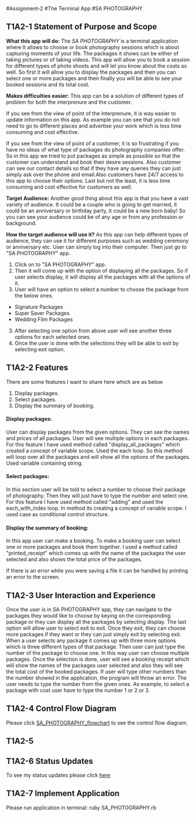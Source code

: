 #Assignment-2
#The Terminal App
#SA PHOTOGRAPHY
## T1A2-1 Statement of Purpose and Scope
**What this app will do:**
The *SA PHOTOGRAPHY* is a terminal application where It allows  to choose or book photography sessions which is about capturing moments of your life. The packages it shows can be either of taking pictures or of taking videos. This app will allow you to book a session for different types of photo shoots and will let you know about the costs as well. So first it will allow you to display the packages and then you can select one or more packages and then finally you will be able to see your booked sessions and its total cost.

**Makes difficulties easier:**
This app can be a solution of different types of problem for both the interprenure and the customer. 

If you see from the view of point of the interprenure, it is way easier to update information on this app. As example you can see that you do not need to go to different places and advertise your work which is less time consuming and cost effective.

If you see from the view of point of a customer, it is so frustrating if you have no ideas of what type of packages do photography companies offer. So in this app we tried to put packages as simple as possible so that the customer can understand and book their desire sessions. Also customer can see our contact details so that if they have any queries they can just simply ask over the phone and email.Also customers have 24/7 access to this app to choose their options. Last but not the least, it is less time consuming and cost effective for customers as well.

**Target Audience:**
Another good thing about this app is that you have a vast variety of audience. It could be a couple who is going to get married, it could be an anniversary or birthday party, it could be a new born baby! So you can see your audience could be of any age or from any profession or background. 

**How the target audience will use it?**
As this app can help different types of audience, they can use it for different purposes such as wedding ceremony or anniversary etc. 
User can simply log into their computer. Then just go to "SA PHOTOGRAPHY" app.
1. Click on to "SA PHOTOGRAPHY" app.
2. Then it will come up with the option of displaying all the packages. So if user selects display, it will display all the packages with all the options of it. 
3. User will have an option to select a number to choose the package from the below ones.
* Signature Packages
* Super Saver Packages
* Wedding Film Packages
3. After selecting one option from above user will see another three options for each selected ones. 
4. Once the user is done with the selections they will be able to exit by selecting exit option. 


## T1A2-2 Features
There are some features I want to share here which are as below  
1. Display packages. 
2. Select packages.
3. Display the summary of booking.

#### Display packages: 
User can display packages from the given options. They can see the names and prices of all packages. User will see multiple options in each packages. 
For this feature I have used method called "display_all_packages" which created a concept of variable scope. Used the each loop. So this method will loop over all the packages and will show all the options of the packages. Used variable containing string.

#### Select packages:
In this section user will be told to select a number to choose their package of photography. Then they will just have to type the number and select one.
For this feature I have used method called "adding" and used the each_with_index loop. In method its creating a concept of variable scope. I used case as conditional control structure. 

#### Display the summary of booking:
In this app user can make a booking. To make a booking user can select one or more packages and book them together. I used a method called "printed_receipt" which comes up with the name of the packages the user selected and also shows the total price of the packages. 

If there is an error while you were saving a file it can be handled by printing an error to the screen.

## T1A2-3 User Interaction and Experience
Once the user is in SA PHOTOGRAPHY app, they can navigate to the packages they would like to choose by keying on the corresponding package or they can display all the packages by selecting display. The last option will allow user to select exit to exit. Once they exit, they can choose more packages if they want or they can just simply exit by selecting exit. When a user selects any package it comes up with three more options which is three different types of that package. Then user can just type the number of the package to choose one. In this way user can choose multiple packages. Once the selection is done, user will see a booking receipt which will show the names of the packages user selected and also they will see the total cost of the booked packages.
If user will type other numbers than the number showed in the application, the program will throw an error. The user needs to type the number from the given ones. As example, to select a package with cost user have to type the number 1 or 2 or 3.

## T1A2-4 Control Flow Diagram
Please click [SA_PHOTOGRAPHY_flowchart](SA_PHOTOGRAPHY_flowchart.png.docx) to see the control flow diagram.

## T1A2-5


## T1A2-6 Status Updates
To see my status updates please click [here](/development-log.md)



## T1A2-7 Implement Application
Please run application in terminal: ruby SA_PHOTOGRAPHY.rb


















